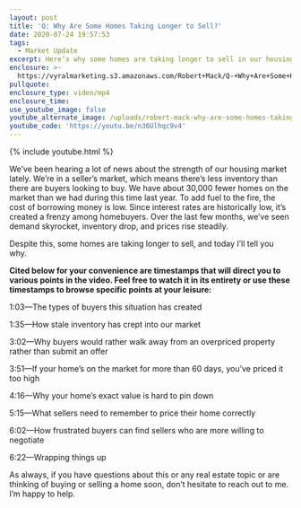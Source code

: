 ```yaml
---
layout: post
title: 'Q: Why Are Some Homes Taking Longer to Sell?'
date: 2020-07-24 19:57:53
tags:
  - Market Update
excerpt: Here’s why some homes are taking longer to sell in our housing market.
enclosure: >-
  https://vyralmarketing.s3.amazonaws.com/Robert+Mack/Q-+Why+Are+Some+Homes+Taking+Longer+to+Sell_.mp4
pullquote:
enclosure_type: video/mp4
enclosure_time:
use_youtube_image: false
youtube_alternate_image: /uploads/robert-mack-why-are-some-homes-taking-longer-to-sell-yt.jpg
youtube_code: 'https://youtu.be/n36Ulhqc9v4'
---
```


{% include youtube.html %}

We’ve been hearing a lot of news about the strength of our housing market lately. We’re in a seller’s market, which means there’s less inventory than there are buyers looking to buy. We have about 30,000 fewer homes on the market than we had during this time last year. To add fuel to the fire, the cost of borrowing money is low. Since interest rates are historically low, it’s created a frenzy among homebuyers. Over the last few months, we’ve seen demand skyrocket, inventory drop, and prices rise steadily.&nbsp;

Despite this, some homes are taking longer to sell, and today I’ll tell you why.&nbsp;

**Cited below for your convenience are timestamps that will direct you to various points in the video. Feel free to watch it in its entirety or use these timestamps to browse specific points at your leisure:&nbsp;**

1:03—The types of buyers this situation has created&nbsp;

1:35—How stale inventory has crept into our market&nbsp;

3:02—Why buyers would rather walk away from an overpriced property rather than submit an offer

3:51—If your home’s on the market for more than 60 days, you’ve priced it too high

4:16—Why your home’s exact value is hard to pin down&nbsp;

5:15—What sellers need to remember to price their home correctly&nbsp;

6:02—How frustrated buyers can find sellers who are more willing to negotiate&nbsp;

6:22—Wrapping things up

As always, if you have questions about this or any real estate topic or are thinking of buying or selling a home soon, don’t hesitate to reach out to me. I’m happy to help.&nbsp;
